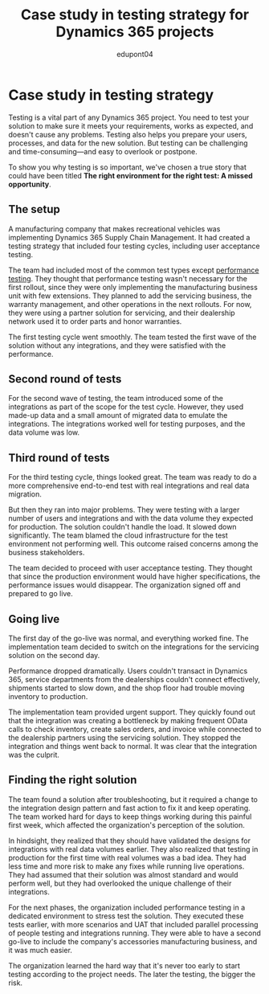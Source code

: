 ﻿---
title: Case study in testing strategy for Dynamics 365 projects
description: Read a real-life story of how an implementation team learned the hard way why testing is essential for a successful Dynamics 365 project.
ms.date: 01/23/2024
ms.topic: conceptual
author: edupont04
ms.author: veneva
ms.custom:
  - ai-seo-date: 01/23/2024
  - ai-gen-docs-bap
  - ai-gen-title
  - ai-gen-desc
content_well_notification: AI-contribution
---

# Case study in testing strategy

Testing is a vital part of any Dynamics 365 project. You need to test your solution to make sure it meets your requirements, works as expected, and doesn't cause any problems. Testing also helps you prepare your users, processes, and data for the new solution. But testing can be challenging and time-consuming&mdash;and easy to overlook or postpone.

To show you why testing is so important, we've chosen a true story that could have been titled **The right environment for the right test: A missed opportunity**.

## The setup

A manufacturing company that makes recreational vehicles was implementing Dynamics 365 Supply Chain Management. It had created a testing strategy that included four testing cycles, including user acceptance testing.

The team had included most of the common test types except [performance testing](testing-strategy-test-types.md#performance-testing). They thought that performance testing wasn't necessary for the first rollout, since they were only implementing the manufacturing business unit with few extensions. They planned to add the servicing business, the warranty management, and other operations in the next rollouts. For now, they were using a partner solution for servicing, and their dealership network used it to order parts and honor warranties.

The first testing cycle went smoothly. The team tested the first wave of the solution without any integrations, and they were satisfied with the performance.

## Second round of tests

For the second wave of testing, the team introduced some of the integrations as part of the scope for the test cycle. However, they used made-up data and a small amount of migrated data to emulate the integrations. The integrations worked well for testing purposes, and the data volume was low.

## Third round of tests

For the third testing cycle, things looked great. The team was ready to do a more comprehensive end-to-end test with real integrations and real data migration.

But then they ran into major problems. They were testing with a larger number of users and integrations and with the data volume they expected for production. The solution couldn't handle the load. It slowed down significantly. The team blamed the cloud infrastructure for the test environment not performing well. This outcome raised concerns among the business stakeholders.

The team decided to proceed with user acceptance testing. They thought that since the production environment would have higher specifications, the performance issues would disappear. The organization signed off and prepared to go live.

## Going live

The first day of the go-live was normal, and everything worked fine. The implementation team decided to switch on the integrations for the servicing solution on the second day.

Performance dropped dramatically. Users couldn't transact in Dynamics 365, service departments from the dealerships couldn't connect effectively, shipments started to slow down, and the shop floor had trouble moving inventory to production.

The implementation team provided urgent support. They quickly found out that the integration was creating a bottleneck by making frequent OData calls to check inventory, create sales orders, and invoice while connected to the dealership partners using the servicing solution. They stopped the integration and things went back to normal. It was clear that the integration was the culprit.

## Finding the right solution

The team found a solution after troubleshooting, but it required a change to the integration design pattern and fast action to fix it and keep operating. The team worked hard for days to keep things working during this painful first week, which affected the organization's perception of the solution.

In hindsight, they realized that they should have validated the designs for integrations with real data volumes earlier. They also realized that testing in production for the first time with real volumes was a bad idea. They had less time and more risk to make any fixes while running live operations. They had assumed that their solution was almost standard and would perform well, but they had overlooked the unique challenge of their integrations.

For the next phases, the organization included performance testing in a dedicated environment to stress test the solution. They executed these tests earlier, with more scenarios and UAT that included parallel processing of people testing and integrations running. They were able to have a second go-live to include the company's accessories manufacturing business, and it was much easier.

The organization learned the hard way that it's never too early to start testing according to the project needs. The later the testing, the bigger the risk.
